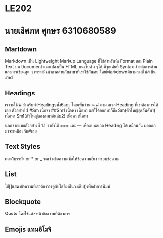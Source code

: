 # LE202
# นายเลิศภพ ศุภษร 6310680589
## Marldown
Markdown เป็น Lightweight Markup Language ที่ใช้สำหรับจัด Format ของ Plain Text บน Document และแปลงเป็น HTML บนเว็บต่าง ๆได้ มีจุดเด่นที่ Syntax ง่ายต่อการอ่านและการเขียนสุด ๆ เพราะมีหน้าตาคล้ายกับภาษาที่เราใช้กันเลย โดยMarkdownมีนามสกุลไฟล์เป็น .md
## Headings
เราจะใช้ # สำหรับทำHeadingsทั้ง6แบบ โดยเพิ่มจำนวน # ตามเลเวล Heading ที่เราต้องการได้เลย
ตัวอย่าง1.1 #Sm
          เนื้อหา
          ##Sm1
          เนื้อหา
          เนื้อหา
ผลที่ได้ออกมาก็คือ 
          Sm(ตัวใหญ่สุดอันดับ1)
          เนื้อหา
          Sm1(ตัวใหญ่ลองลงมาอันดับ2)
          เนื้อหา
          เนื้อหา
          
นอกจากแบบตัวอย่างที่ 1.1 เรายังใช้ === และ — เพื่อแบ่งเลเวล Heading ได้เหมือนกัน ผลออกมาจะเหมือนกับ#เลย 
## Text Styles
เคาะ1บรรทัด or * or _ ระหว่างข้อความเพื่อให้ข้อความเอียง ครอบช้อความ
## List 
ใช้[]แสดงข้อความที่เราต้องการคู่กับใส่ลิงค์ในวงเล็บ()เพื่อทำการพิมพ์
## Blockquote
Quote โดยใช้แค่>หน้าข้อความที่ต้องการ
## Emojis แทนอิโมจิ
